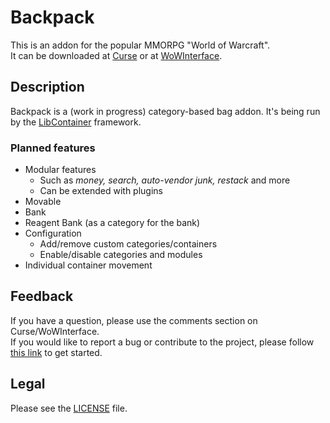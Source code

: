 # Backpack

This is an addon for the popular MMORPG "World of Warcraft".  
It can be downloaded at [Curse](//mods.curse.com/addons/wow/backpack) or at [WoWInterface](//wowinterface.com/downloads/info16997).

## Description

Backpack is a (work in progress) category-based bag addon.
It's being run by the [LibContainer](https://github.com/p3lim-wow/LibContainer) framework.

### Planned features

- Modular features
	- Such as _money, search, auto-vendor junk, restack_ and more
	- Can be extended with plugins
- Movable
- Bank
- Reagent Bank (as a category for the bank)
- Configuration
	- Add/remove custom categories/containers
	- Enable/disable categories and modules
- Individual container movement

## Feedback

If you have a question, please use the comments section on Curse/WoWInterface.  
If you would like to report a bug or contribute to the project, please follow [this link](//github.com/p3lim-wow/Backpack/issues?q=) to get started.

## Legal

Please see the [LICENSE](//github.com/p3lim-wow/Backpack/blob/master/LICENSE.txt) file.
